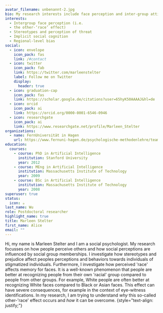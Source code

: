 ```yaml
---
avatar_filename: unbenannt-2.jpg
bio: My research interests include face perception and inter-group attitudes.
interests:
  - Intergroup face perception (i.e.
  - the other-‘race’ effect)
  - Stereotypes and perception of threat
  - Implicit social cognition
  - Regional-level bias
social:
  - icon: envelope
    icon_pack: fas
    link: /#contact
  - icon: twitter
    icon_pack: fab
    link: https://twitter.com/marleenstelter
    label: Follow me on Twitter
    display:
      header: true
  - icon: graduation-cap
    icon_pack: fas
    link: https://scholar.google.de/citations?user=65hyK50AAAAJ&hl=de
  - icon: orcid
    icon_pack: ai
    link: https://orcid.org/0000-0001-6546-0946
  - icon: researchgate
    icon_pack: ai
    link: https://www.researchgate.net/profile/Marleen_Stelter
organizations:
  - name: FernUniversität in Hagen
    url: https://www.fernuni-hagen.de/psychologische-methodenlehre/team/marleen.stelter.shtml
education:
  courses:
    - course: PhD in Artificial Intelligence
      institution: Stanford University
      year: 2012
    - course: MEng in Artificial Intelligence
      institution: Massachusetts Institute of Technology
      year: 2009
    - course: BSc in Artificial Intelligence
      institution: Massachusetts Institute of Technology
      year: 2008
superuser: true
status:
  icon: ☕️
last_name: Wu
role: Postdoctoral researcher
highlight_name: true
title: Marleen Stelter
first_name: Alice
email: ""
---
```



Hi, my name is Marleen Stelter and I am a social psychologist. My research focusses on how people perceive others and how social perceptions are influenced by social group memberships. I investigate how stereotypes and prejudice affect peoples perceptions and behaviors towards individuals of stigmatized individuals. Furthermore, I investigate how perceived 'race' affects memory for faces. It is a well-known phenomenon that people are better at recognizing people from their own 'racial' group compared to people from other groups. For example, White people are often better at recognizing White faces compared to Black or Asian faces. This effect can have severe consequences, for example in the context of eye-witness identifications. In my research, I am trying to understand *why* this so-called other-'race' effect occurs and *how* it can be overcome.
{style="text-align: justify;"}